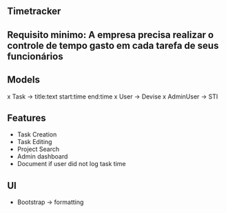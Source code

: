 ## Timetracker

## Requisito minimo: A empresa precisa realizar o controle de tempo gasto em cada tarefa de seus funcionários

## Models
x Task -> title:text start:time end:time
x User -> Devise
x AdminUser -> STI

## Features
- Task Creation
- Task Editing
- Project Search
- Admin dashboard
- Document if user did not log task time

## UI
- Bootstrap -> formatting